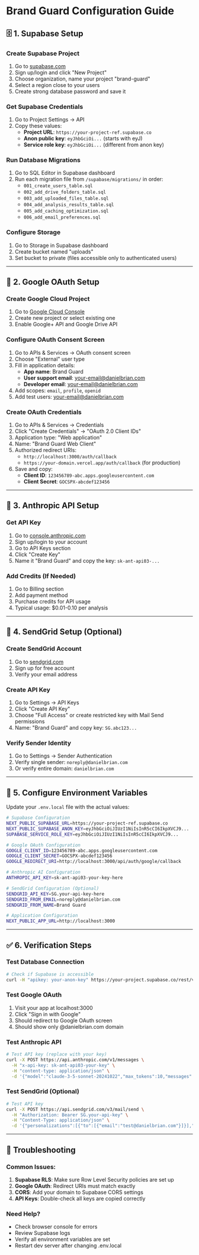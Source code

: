 # Brand Guard Configuration Guide

## 🗄️ 1. Supabase Setup

### Create Supabase Project
1. Go to [supabase.com](https://supabase.com)
2. Sign up/login and click "New Project"
3. Choose organization, name your project "brand-guard"
4. Select a region close to your users
5. Create strong database password and save it

### Get Supabase Credentials
1. Go to Project Settings → API
2. Copy these values:
   - **Project URL**: `https://your-project-ref.supabase.co`
   - **Anon public key**: `eyJhbGciOi...` (starts with eyJ)
   - **Service role key**: `eyJhbGciOi...` (different from anon key)

### Run Database Migrations
1. Go to SQL Editor in Supabase dashboard
2. Run each migration file from `/supabase/migrations/` in order:
   - `001_create_users_table.sql`
   - `002_add_drive_folders_table.sql` 
   - `003_add_uploaded_files_table.sql`
   - `004_add_analysis_results_table.sql`
   - `005_add_caching_optimization.sql`
   - `006_add_email_preferences.sql`

### Configure Storage
1. Go to Storage in Supabase dashboard
2. Create bucket named "uploads"
3. Set bucket to private (files accessible only to authenticated users)

---

## 🔐 2. Google OAuth Setup

### Create Google Cloud Project
1. Go to [Google Cloud Console](https://console.cloud.google.com)
2. Create new project or select existing one
3. Enable Google+ API and Google Drive API

### Configure OAuth Consent Screen
1. Go to APIs & Services → OAuth consent screen
2. Choose "External" user type
3. Fill in application details:
   - **App name**: Brand Guard
   - **User support email**: your-email@danielbrian.com
   - **Developer email**: your-email@danielbrian.com
4. Add scopes: `email`, `profile`, `openid`
5. Add test users: your-email@danielbrian.com

### Create OAuth Credentials
1. Go to APIs & Services → Credentials
2. Click "Create Credentials" → "OAuth 2.0 Client IDs"
3. Application type: "Web application"
4. Name: "Brand Guard Web Client"
5. Authorized redirect URIs:
   - `http://localhost:3000/auth/callback`
   - `https://your-domain.vercel.app/auth/callback` (for production)
6. Save and copy:
   - **Client ID**: `123456789-abc.apps.googleusercontent.com`
   - **Client Secret**: `GOCSPX-abcdef123456`

---

## 🤖 3. Anthropic API Setup

### Get API Key
1. Go to [console.anthropic.com](https://console.anthropic.com)
2. Sign up/login to your account
3. Go to API Keys section
4. Click "Create Key"
5. Name it "Brand Guard" and copy the key: `sk-ant-api03-...`

### Add Credits (If Needed)
1. Go to Billing section
2. Add payment method
3. Purchase credits for API usage
4. Typical usage: $0.01-0.10 per analysis

---

## 📧 4. SendGrid Setup (Optional)

### Create SendGrid Account
1. Go to [sendgrid.com](https://sendgrid.com)
2. Sign up for free account
3. Verify your email address

### Create API Key
1. Go to Settings → API Keys
2. Click "Create API Key"
3. Choose "Full Access" or create restricted key with Mail Send permissions
4. Name: "Brand Guard" and copy key: `SG.abc123...`

### Verify Sender Identity
1. Go to Settings → Sender Authentication
2. Verify single sender: `noreply@danielbrian.com`
3. Or verify entire domain: `danielbrian.com`

---

## 🔧 5. Configure Environment Variables

Update your `.env.local` file with the actual values:

```bash
# Supabase Configuration
NEXT_PUBLIC_SUPABASE_URL=https://your-project-ref.supabase.co
NEXT_PUBLIC_SUPABASE_ANON_KEY=eyJhbGciOiJIUzI1NiIsInR5cCI6IkpXVCJ9...
SUPABASE_SERVICE_ROLE_KEY=eyJhbGciOiJIUzI1NiIsInR5cCI6IkpXVCJ9...

# Google OAuth Configuration  
GOOGLE_CLIENT_ID=123456789-abc.apps.googleusercontent.com
GOOGLE_CLIENT_SECRET=GOCSPX-abcdef123456
GOOGLE_REDIRECT_URI=http://localhost:3000/api/auth/google/callback

# Anthropic AI Configuration
ANTHROPIC_API_KEY=sk-ant-api03-your-key-here

# SendGrid Configuration (Optional)
SENDGRID_API_KEY=SG.your-api-key-here
SENDGRID_FROM_EMAIL=noreply@danielbrian.com
SENDGRID_FROM_NAME=Brand Guard

# Application Configuration
NEXT_PUBLIC_APP_URL=http://localhost:3000
```

---

## ✅ 6. Verification Steps

### Test Database Connection
```bash
# Check if Supabase is accessible
curl -H "apikey: your-anon-key" https://your-project.supabase.co/rest/v1/users
```

### Test Google OAuth
1. Visit your app at localhost:3000
2. Click "Sign in with Google"  
3. Should redirect to Google OAuth screen
4. Should show only @danielbrian.com domain

### Test Anthropic API
```bash
# Test API key (replace with your key)
curl -X POST https://api.anthropic.com/v1/messages \
  -H "x-api-key: sk-ant-api03-your-key" \
  -H "content-type: application/json" \
  -d '{"model":"claude-3-5-sonnet-20241022","max_tokens":10,"messages":[{"role":"user","content":"Hi"}]}'
```

### Test SendGrid (Optional)
```bash
# Test API key
curl -X POST https://api.sendgrid.com/v3/mail/send \
  -H "Authorization: Bearer SG.your-api-key" \
  -H "Content-Type: application/json" \
  -d '{"personalizations":[{"to":[{"email":"test@danielbrian.com"}]}],"from":{"email":"noreply@danielbrian.com"},"subject":"Test","content":[{"type":"text/plain","value":"Test email"}]}'
```

---

## 🚨 Troubleshooting

### Common Issues:
1. **Supabase RLS**: Make sure Row Level Security policies are set up
2. **Google OAuth**: Redirect URIs must match exactly
3. **CORS**: Add your domain to Supabase CORS settings
4. **API Keys**: Double-check all keys are copied correctly

### Need Help?
- Check browser console for errors
- Review Supabase logs
- Verify all environment variables are set
- Restart dev server after changing .env.local